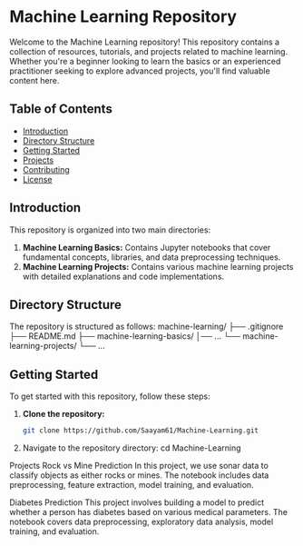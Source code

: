 # Machine Learning Repository

Welcome to the Machine Learning repository! This repository contains a collection of resources, tutorials, and projects related to machine learning. 
Whether you're a beginner looking to learn the basics or an experienced practitioner seeking to explore advanced projects, you'll find valuable content here.

## Table of Contents

- [Introduction](#introduction)
- [Directory Structure](#directory-structure)
- [Getting Started](#getting-started)
- [Projects](#projects)
- [Contributing](#contributing)
- [License](#license)

## Introduction

This repository is organized into two main directories:
1. **Machine Learning Basics:** Contains Jupyter notebooks that cover fundamental concepts, libraries, and data preprocessing techniques.
2. **Machine Learning Projects:** Contains various machine learning projects with detailed explanations and code implementations.

## Directory Structure

The repository is structured as follows:
machine-learning/
├── .gitignore
├── README.md
├── machine-learning-basics/
│── ...
└── machine-learning-projects/
└── ...

## Getting Started

To get started with this repository, follow these steps:

1. **Clone the repository:**
   ```bash
   git clone https://github.com/Saayam61/Machine-Learning.git
2. Navigate to the repository directory:
   cd Machine-Learning

Projects
Rock vs Mine Prediction
In this project, we use sonar data to classify objects as either rocks or mines. The notebook includes data preprocessing, feature extraction,
model training, and evaluation.

Diabetes Prediction
This project involves building a model to predict whether a person has diabetes based on various medical parameters. The notebook covers data preprocessing,
exploratory data analysis, model training, and evaluation.
